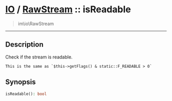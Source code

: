# [IO](IO.md) / [RawStream](IO-RawStream.md) :: isReadable
 > im\io\RawStream
____

## Description
Check if the stream is readable.

    This is the same as `$this->getFlags() & static::F_READABLE > 0`  

## Synopsis
```php
isReadable(): bool
```
